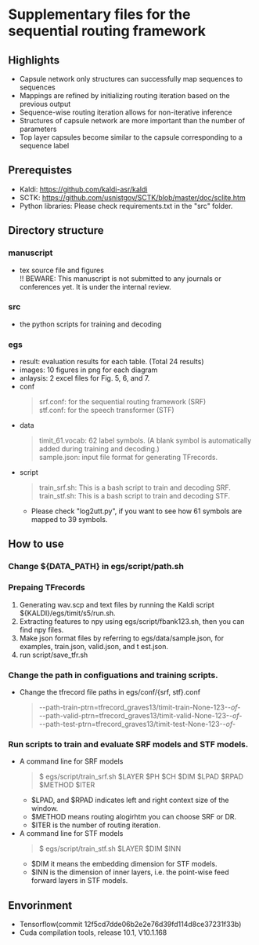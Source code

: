 # Supplementary files for the sequential routing framework

## Highlights
  - Capsule network only structures can successfully map sequences to sequences
  - Mappings are refined by initializing routing iteration based on the previous output
  - Sequence-wise routing iteration allows for non-iterative inference
  - Structures of capsule network are more important than the number of parameters
  - Top layer capsules become similar to the capsule corresponding to a sequence label

## Prerequistes
  - Kaldi: https://github.com/kaldi-asr/kaldi  
  - SCTK: https://github.com/usnistgov/SCTK/blob/master/doc/sclite.htm  
  - Python libraries: Please check requirements.txt in the "src" folder.  

## Directory structure

### manuscript
  - tex source file and figures  
  !! BEWARE: This manuscript is not submitted to any journals or conferences yet.  It is under the internal review.
### src
  - the python scripts for training and decoding  
### egs
  - result: evaluation results for each table. (Total 24 results)
  - images: 10 figures in png for each diagram  
  - anlaysis: 2 excel files for Fig. 5, 6, and 7.  
  - conf
    > srf.conf: for the sequential routing framework (SRF)  
    > stf.conf: for the speech transformer (STF)  
  - data
    > timit_61.vocab: 62 label symbols. (A blank symbol is automatically added during training and decoding.)  
    > sample.json: input file format for generating TFrecords.  
  - script
    > train_srf.sh: This is a bash script to train and decoding SRF.  
    > train_stf.sh: This is a bash script to train and decoding STF.  
      * Please check "log2utt.py", if you want to see how 61 symbols are mapped to 39 symbols.  

## How to use

### Change ${DATA_PATH} in egs/script/path.sh

### Prepaing TFrecords
  1) Generating wav.scp and text files by running the Kaldi script ${KALDI}/egs/timit/s5/run.sh.  
  2) Extracting features to npy using egs/script/fbank123.sh, then you can find npy files.  
  3) Make json format files by referring to egs/data/sample.json, for examples, train.json, valid.json, and t
est.json.  
  4) run script/save_tfr.sh  

### Change the path in configuations and training scripts.
  - Change the tfrecord file paths in egs/conf/{srf, stf}.conf  
    > --path-train-ptrn=tfrecord_graves13/timit-train-None-123-*-of-*  
    > --path-valid-ptrn=tfrecord_graves13/timit-valid-None-123-*-of-*  
    > --path-test-ptrn=tfrecord_graves13/timit-test-None-123-*-of-*  

### Run scripts to train and evaluate SRF models and STF models.
  - A command line for SRF models  
    > $ egs/script/train_srf.sh $LAYER $PH $CH $DIM $LPAD $RPAD $METHOD $ITER  
      * $LPAD, and $RPAD indicates left and right context size of the window.  
      * $METHOD means routing alogirhtm you can choose SRF or DR.  
      * $ITER is the number of routing iteration.  
  - A command line for STF models
    > $ egs/script/train_stf.sh $LAYER $DIM $INN  
      * $DIM it means the embedding dimension for STF models.  
      * $INN is the dimension of inner layers, i.e. the point-wise feed forward layers in STF models.

## Envorinment
  - Tensorflow(commit 12f5cd7dde06b2e2e76d39fd114d8ce37231f33b)
  - Cuda compilation tools, release 10.1, V10.1.168

